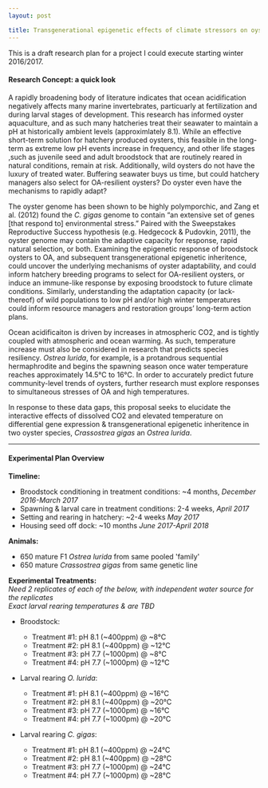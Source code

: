 ```yaml
---
layout: post

title: Transgenerational epigenetic effects of climate stressors on oysters
---
```



This is a draft research plan for a project I could execute starting winter 2016/2017.

#### Research Concept: a quick look

A rapidly broadening body of literature indicates that ocean acidification negatively affects many marine invertebrates, particuarly at fertilization and during larval stages of development. This research has informed oyster aquaculture, and as such many hatcheries treat their seawater to maintain a pH at historically ambient levels (approximlately 8.1).  While an effective short-term solution for hatchery produced oysters, this feasible in the long-term as extreme low pH events increase in frequency, and other life stages ,such as juvenile seed and adult broodstock that are routinely reared in natural conditions, remain at risk. Additionally, wild oysters do not have the luxury of treated water.  Buffering seawater buys us time, but could hatchery managers also select for OA-resilient oysters? Do oyster even have the mechanisms to rapidly adapt?  

The oyster genome has been shown to be highly polymporchic, and Zang et al. (2012) found the _C. gigas_ genome to contain “an extensive set of genes [that respond to] environmental stress.” Paired with the Sweepstakes Reproductive Success hypothesis (e.g. Hedgecock & Pudovkin, 2011), the oyster genome may contain the adaptive capacity for response, rapid natural selection, or both. Examining the epigenetic response of broodstock oysters to OA, and subsequent transgenerational epigenetic inheritence, could uncover the underlying mechanisms of oyster adaptability, and could inform hatchery breeding programs to select for OA-resilient oysters, or induce an immune-like response by exposing broodstock to future climate conditions. Similarly, understanding the adaptation capacity (or lack-thereof) of wild populations to low pH and/or high winter temperatures could inform resource managers and restoration groups’ long-term action plans.

Ocean acidificaiton is driven by increases in atmospheric CO2, and is tightly coupled with atmospheric and ocean warming.  As such, temperature increase must also be considered in research that predicts species resiliency.  _Ostrea lurida_, for example, is a protandrous sequential hermaphrodite and begins the spawning season once water temperature reaches approximately 14.5°C to 16°C.  In order to accurately predict future community-level trends of oysters, further research must explore responses to simultaneous stresses of OA and high temperatures.  

In response to these data gaps, this proposal seeks to elucidate the interactive effects of dissolved CO2 and elevated temperature on differential gene expression & transgenerational epigenetic inheritence in two oyster species, _Crassostrea gigas_ an _Ostrea lurida_. 

---

#### Experimental Plan Overview

**Timeline:**  
* Broodstock conditioning in treatment conditions: ~4 months, _December 2016-March 2017_  
* Spawning & larval care in treatment conditions: 2-4 weeks, _April 2017_  
* Setting and rearing in hatchery: ~2-4 weeks _May 2017_  
* Housing seed off dock: ~10 months _June 2017-April 2018_  

**Animals:**  
*  650 mature F1 _Ostrea lurida_ from same pooled 'family'  
*  650 mature _Crassostrea gigas_ from same genetic line

**Experimental Treatments:**  
_Need 2 replicates of each of the below, with independent water source for the replicates_  
_Exact larval rearing temperatures &  are TBD_  

* Broodstock:
  * Treatment #1: pH 8.1 (~400ppm) @ ~8°C  
  * Treatment #2: pH 8.1 (~400ppm) @ ~12°C
  * Treatment #3: pH 7.7 (~1000pm) @ ~8°C
  * Treatment #4: pH 7.7 (~1000pm) @ ~12°C

* Larval rearing _O. lurida_: 
  * Treatment #1: pH 8.1 (~400ppm) @ ~16°C  
  * Treatment #2: pH 8.1 (~400ppm) @ ~20°C
  * Treatment #3: pH 7.7 (~1000pm) @ ~16°C
  * Treatment #4: pH 7.7 (~1000pm) @ ~20°C
  
* Larval rearing _C. gigas_:
  * Treatment #1: pH 8.1 (~400ppm) @ ~24°C
  * Treatment #2: pH 8.1 (~400ppm) @ ~28°C
  * Treatment #3: pH 7.7 (~1000pm) @ ~24°C
  * Treatment #4: pH 7.7 (~1000pm) @ ~28°C
